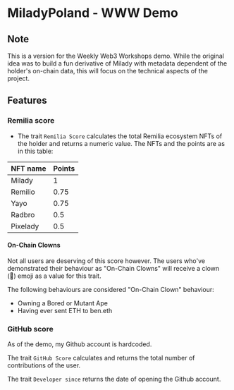# MiladyPoland - WWW Demo

## Note

This is a version for the Weekly Web3 Workshops demo. While the original idea was to build a fun derivative of Milady with metadata dependent of the holder's on-chain data, this will focus on the technical aspects of the project.

## Features

### Remilia score

- The trait `Remilia Score` calculates the total Remilia ecosystem NFTs of the holder and returns a numeric value. The NFTs and the points are as in this table:

| NFT name | Points |
| -------- | ------ |
| Milady   | 1      |
| Remilio  | 0.75   |
| Yayo     | 0.75   |
| Radbro   | 0.5    |
| Pixelady | 0.5    |

#### On-Chain Clowns

Not all users are deserving of this score however. The users who've demonstrated their behaviour as "On-Chain Clowns" will receive a clown (🤡) emoji as a value for this trait.

The following behaviours are considered "On-Chain Clown" behaviour:
- Owning a Bored or Mutant Ape
- Having ever sent ETH to ben.eth

### GitHub score
As of the demo, my Github account is hardcoded.

The trait `GitHub Score` calculates and returns the total number of contributions of the user.

The trait `Developer since` returns the date of opening the Github account.
